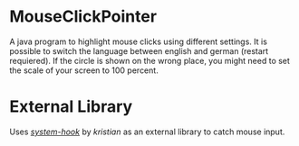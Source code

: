 # MouseClickPointer
A java program to highlight mouse clicks using different settings.
It is possible to switch the language between english and german (restart requiered).
If the circle is shown on the wrong place, you might need to set the scale of your screen to 100 percent.

# External Library
Uses <a href="https://github.com/kristian/system-hook"><i>system-hook</i></a> by <i>kristian</i> as an external library to catch mouse input.
